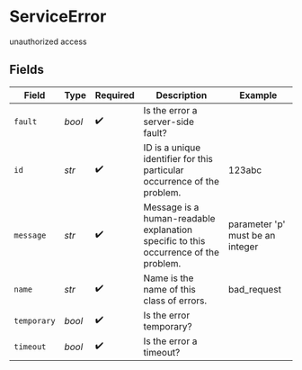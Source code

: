 # ServiceError

unauthorized access


## Fields

| Field                                                                               | Type                                                                                | Required                                                                            | Description                                                                         | Example                                                                             |
| ----------------------------------------------------------------------------------- | ----------------------------------------------------------------------------------- | ----------------------------------------------------------------------------------- | ----------------------------------------------------------------------------------- | ----------------------------------------------------------------------------------- |
| `fault`                                                                             | *bool*                                                                              | :heavy_check_mark:                                                                  | Is the error a server-side fault?                                                   |                                                                                     |
| `id`                                                                                | *str*                                                                               | :heavy_check_mark:                                                                  | ID is a unique identifier for this particular occurrence of the problem.            | 123abc                                                                              |
| `message`                                                                           | *str*                                                                               | :heavy_check_mark:                                                                  | Message is a human-readable explanation specific to this occurrence of the problem. | parameter 'p' must be an integer                                                    |
| `name`                                                                              | *str*                                                                               | :heavy_check_mark:                                                                  | Name is the name of this class of errors.                                           | bad_request                                                                         |
| `temporary`                                                                         | *bool*                                                                              | :heavy_check_mark:                                                                  | Is the error temporary?                                                             |                                                                                     |
| `timeout`                                                                           | *bool*                                                                              | :heavy_check_mark:                                                                  | Is the error a timeout?                                                             |                                                                                     |